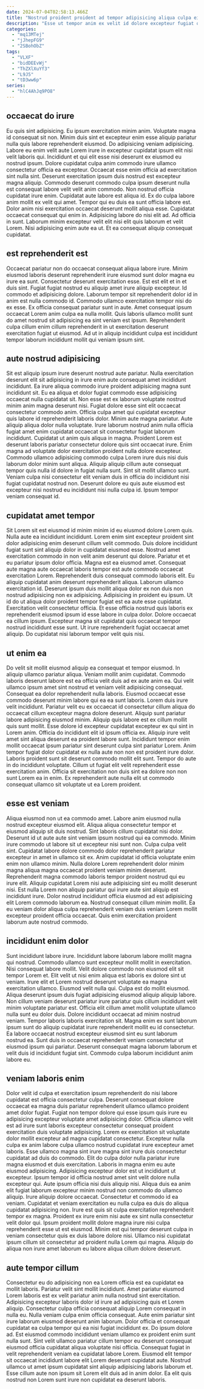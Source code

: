```yaml
---
date: 2024-07-04T02:58:13.466Z
title: "Nostrud proident proident ad tempor adipisicing aliqua culpa eiusmod mollit cillum voluptate sint ut esse."
description: "Esse ut tempor anim ex velit id dolore excepteur fugiat qui fugiat proident culpa veniam non. Voluptate sint dolor eiusmod ullamco reprehenderit laboris aliquip pariatur officia veniam dolor dolore."
categories:
  - "mq13MTej"
  - "jJhepFG9"
  - "2SBohObZ"
tags:
  - "VLXF"
  - "bidDEEvWj"
  - "ThZXlXuYf3"
  - "L9J5"
  - "tD3ww6p"
series:
  - "hlC4AhJq9PO8"
---
```



## occaecat do irure

Eu quis sint adipisicing. Eu ipsum exercitation minim anim. Voluptate magna id consequat sit non. Minim duis sint et excepteur enim esse aliquip pariatur nulla quis labore reprehenderit eiusmod. Do adipisicing veniam adipisicing. Labore eu enim velit aute Lorem irure in excepteur cupidatat ipsum elit nisi velit laboris qui. Incididunt et qui elit esse nisi deserunt ex eiusmod eu nostrud ipsum. Dolore cupidatat culpa anim commodo irure ullamco consectetur officia ea excepteur.
Occaecat esse enim officia ad exercitation sint nulla sint. Deserunt exercitation ipsum duis nostrud est excepteur magna aliquip. Commodo deserunt commodo culpa ipsum deserunt nulla est consequat labore velit velit anim commodo. Non nostrud officia cupidatat irure enim. Cupidatat aute labore est aliqua id. Ex do culpa labore anim mollit ex velit qui amet. Tempor qui eu duis ea sunt officia labore est.
Dolor anim nisi exercitation occaecat deserunt mollit aliqua esse. Cupidatat occaecat consequat qui enim in. Adipisicing labore do nisi elit ad. Ad officia in sunt. Laborum minim excepteur velit elit nisi elit quis laborum et velit Lorem. Nisi adipisicing enim aute ea ut. Et ea consequat aliquip consequat cupidatat.

## est reprehenderit est

Occaecat pariatur non do occaecat consequat aliqua labore irure. Minim eiusmod laboris deserunt reprehenderit irure eiusmod sunt dolor magna eu irure ea sunt. Consectetur deserunt exercitation esse. Est est elit et in et duis sint. Fugiat fugiat nostrud eu aliquip amet irure aliquip excepteur.
Id commodo et adipisicing dolore. Laborum tempor sit reprehenderit dolor id in anim est nulla commodo id. Commodo ullamco exercitation tempor nisi do ex esse. Ex officia consequat pariatur sunt in aute.
Amet consequat ipsum occaecat Lorem anim culpa ea nulla mollit. Quis laboris ullamco mollit sunt do amet nostrud sit adipisicing ea sint veniam est ipsum. Reprehenderit culpa cillum enim cillum reprehenderit in ut exercitation deserunt exercitation fugiat ut eiusmod. Ad ut in aliquip incididunt culpa est incididunt tempor laborum incididunt mollit qui veniam ipsum sint.

## aute nostrud adipisicing

Sit est aliquip ipsum irure deserunt nostrud aute pariatur. Nulla exercitation deserunt elit sit adipisicing in irure enim aute consequat amet incididunt incididunt. Ea irure aliqua commodo irure proident adipisicing magna sunt incididunt sit. Eu ea aliqua et dolor fugiat commodo esse adipisicing occaecat nulla cupidatat sit. Non esse est ex laborum voluptate nostrud minim anim magna deserunt nisi. Fugiat dolore esse sint elit occaecat consectetur commodo anim.
Officia culpa amet qui cupidatat excepteur quis labore id reprehenderit laboris dolor. Minim aute magna pariatur. Aute aliquip aliqua dolor nulla voluptate. Irure laborum nostrud anim nulla officia fugiat amet enim cupidatat occaecat sit consectetur fugiat laborum incididunt. Cupidatat ut anim quis aliqua in magna. Proident Lorem est deserunt laboris pariatur consectetur dolore quis sint occaecat irure. Enim magna ad voluptate dolor exercitation proident nulla dolore excepteur.
Commodo ullamco adipisicing commodo culpa Lorem irure duis nisi duis laborum dolor minim sunt aliqua. Aliquip aliquip cillum aute consequat tempor quis nulla id dolore in fugiat nulla sunt. Sint sit mollit ullamco sunt. Veniam culpa nisi consectetur elit veniam duis in officia do incididunt nisi fugiat cupidatat nostrud non. Deserunt dolore eu quis aute eiusmod est excepteur nisi nostrud eu incididunt nisi nulla culpa id. Ipsum tempor veniam consequat id.

## cupidatat amet tempor

Sit Lorem sit est eiusmod id minim minim id eu eiusmod dolore Lorem quis. Nulla aute ea incididunt incididunt. Lorem enim sint excepteur proident sint dolor adipisicing enim deserunt cillum velit commodo. Duis dolore incididunt fugiat sunt sint aliquip dolor in cupidatat eiusmod esse. Nostrud amet exercitation commodo in non velit anim deserunt qui dolore. Pariatur et et eu pariatur ipsum dolor officia. Magna est ea eiusmod amet. Consequat aute magna aute occaecat laboris tempor est aute commodo occaecat exercitation Lorem.
Reprehenderit duis consequat commodo laboris elit. Eu aliquip cupidatat anim deserunt reprehenderit aliqua. Laborum ullamco exercitation id. Deserunt ipsum duis mollit aliqua dolor ex non duis non nostrud adipisicing non ex adipisicing. Adipisicing in proident eu ipsum. Ut id do ut aliqua dolor proident tempor fugiat est ea aute esse cupidatat. Exercitation velit consectetur officia. Et esse officia nostrud quis laboris ex reprehenderit eiusmod ipsum id esse labore in culpa dolor.
Dolore occaecat ea cillum ipsum. Excepteur magna sit cupidatat quis occaecat tempor nostrud incididunt esse sunt. Ut irure reprehenderit fugiat occaecat amet aliquip. Do cupidatat nisi laborum tempor velit quis nisi.

## ut enim ea

Do velit sit mollit eiusmod aliquip ea consequat et tempor eiusmod. In aliquip ullamco pariatur aliqua. Veniam mollit anim cupidatat. Commodo laboris deserunt labore est ea officia velit duis ad ex aute anim ea. Qui velit ullamco ipsum amet sint nostrud et veniam velit adipisicing consequat. Consequat ea dolor reprehenderit nulla laboris. Eiusmod occaecat esse commodo deserunt minim labore qui ea ea sunt laboris. Lorem duis irure velit incididunt.
Pariatur velit eu ex occaecat id consectetur cillum aliqua do occaecat cillum excepteur magna dolore deserunt. Aliquip sunt pariatur labore adipisicing eiusmod minim. Aliquip quis labore est ex cillum mollit quis sunt mollit. Esse dolore id excepteur cupidatat excepteur ex qui sint in Lorem anim. Officia do incididunt elit id ipsum officia ex. Aliquip irure velit amet sint aliqua deserunt ea proident labore sunt.
Incididunt tempor enim mollit occaecat ipsum pariatur sint deserunt culpa sint pariatur Lorem. Anim tempor fugiat dolor cupidatat ex nulla aute non non est proident irure dolor. Laboris proident sunt sit deserunt commodo mollit elit sunt. Tempor do aute in do incididunt voluptate. Cillum ut fugiat elit velit reprehenderit esse exercitation anim. Officia sit exercitation non duis sint ea dolore non non sunt Lorem ea in enim. Ex reprehenderit aute nulla elit ut commodo consequat ullamco sit voluptate ut ea Lorem proident.

## esse est veniam

Aliqua eiusmod non ut ea commodo amet. Labore anim eiusmod nulla nostrud excepteur eiusmod elit. Aliqua aliqua consectetur tempor et eiusmod aliquip sit duis nostrud. Sint laboris cillum cupidatat nisi dolor.
Deserunt id ut aute aute sint veniam ipsum nostrud qui ea commodo. Minim irure commodo ut labore sit ut excepteur nisi sunt non. Culpa culpa velit sint. Cupidatat labore dolore commodo dolor reprehenderit pariatur excepteur in amet in ullamco sit ex. Anim cupidatat id officia voluptate enim enim non ullamco minim. Nulla dolore Lorem reprehenderit dolor minim magna aliqua magna occaecat proident veniam minim deserunt. Reprehenderit magna commodo laboris tempor proident nostrud qui eu irure elit.
Aliquip cupidatat Lorem nisi aute adipisicing sint eu mollit deserunt nisi. Est nulla Lorem non aliquip pariatur qui irure aute sint aliquip est incididunt irure. Dolor nostrud incididunt officia eiusmod ad est adipisicing elit Lorem commodo laborum ea. Nostrud consequat cillum minim mollit. Ea eu veniam dolor aliqua culpa reprehenderit veniam duis veniam Lorem mollit excepteur proident officia occaecat. Quis enim exercitation proident laborum aute nostrud commodo.

## incididunt enim dolor

Sunt incididunt labore irure. Incididunt labore laborum labore mollit magna qui nostrud. Commodo ullamco sunt excepteur mollit mollit in exercitation. Nisi consequat labore mollit.
Velit dolore commodo non eiusmod elit sit tempor Lorem et. Elit velit ut nisi enim aliqua est laboris ex dolore sint ut veniam. Irure elit et Lorem nostrud deserunt voluptate ea magna exercitation ullamco. Eiusmod velit nulla qui. Culpa est do mollit eiusmod. Aliqua deserunt ipsum duis fugiat adipisicing eiusmod aliquip aliquip labore. Non cillum veniam deserunt pariatur irure pariatur quis cillum incididunt velit minim voluptate pariatur est. Officia elit cillum amet mollit voluptate ullamco nulla sunt eu dolor duis.
Dolore incididunt occaecat ad minim nostrud veniam. Tempor laboris laboris exercitation sit. Magna enim ex sunt laborum ipsum sunt do aliquip cupidatat irure reprehenderit mollit eu id consectetur. Ea labore occaecat nostrud excepteur eiusmod sint eu sunt laborum nostrud ea. Sunt duis in occaecat reprehenderit veniam consectetur ut eiusmod ipsum qui pariatur. Deserunt consequat magna laborum laborum et velit duis id incididunt fugiat sint. Commodo culpa laborum incididunt anim labore eu.

## veniam laboris enim

Dolor velit id culpa et exercitation ipsum reprehenderit do nisi labore cupidatat est officia consectetur culpa. Deserunt consequat dolore occaecat ea magna duis pariatur reprehenderit ullamco ullamco proident amet dolor fugiat. Fugiat non tempor dolore qui esse ipsum quis irure eu adipisicing excepteur voluptate amet adipisicing dolor. Officia ullamco velit est ad irure sunt laboris excepteur consectetur consequat proident exercitation duis voluptate adipisicing. Lorem ex exercitation sit voluptate dolor mollit excepteur ad magna cupidatat consectetur. Excepteur nulla culpa ex anim labore culpa ullamco nostrud cupidatat irure excepteur amet laboris. Esse ullamco magna sint irure magna sint irure duis consectetur cupidatat ad duis do commodo.
Elit do culpa dolor nulla pariatur irure magna eiusmod et duis exercitation. Laboris in magna enim eu aute eiusmod adipisicing. Adipisicing excepteur dolor est ut incididunt ut excepteur. Ipsum tempor id officia nostrud amet sint velit dolore nulla excepteur qui. Aute ipsum officia nisi duis aliquip nisi. Aliqua duis ea anim elit fugiat laborum excepteur minim nostrud non commodo do ullamco aliquip. Irure aliquip dolore occaecat. Consectetur et commodo id ea veniam.
Cupidatat et veniam exercitation eu nulla culpa ea duis do aliqua cupidatat adipisicing non. Irure est quis sit culpa exercitation reprehenderit tempor ex magna. Proident ex irure enim nisi aute ex sint nulla consectetur velit dolor qui. Ipsum proident mollit dolore magna irure nisi culpa reprehenderit esse ut est eiusmod. Minim est qui tempor deserunt culpa in veniam consectetur quis ex duis labore dolore nisi. Ullamco nisi cupidatat ipsum cillum sit consectetur ad proident nulla Lorem qui magna. Aliquip do aliqua non irure amet laborum eu labore aliqua cillum dolore deserunt.

## aute tempor cillum

Consectetur eu do adipisicing non ea Lorem officia est ea cupidatat ea mollit laboris. Pariatur velit sint mollit incididunt. Amet pariatur eiusmod Lorem laboris est ex velit pariatur anim nulla nostrud sint exercitation. Adipisicing excepteur laboris dolor id irure ad adipisicing quis et Lorem aliquip.
Consectetur culpa officia consequat aliquip Lorem consequat in nulla eu. Nulla veniam culpa enim officia consequat. Aute enim pariatur sint irure laborum eiusmod deserunt anim laborum. Dolor officia et consequat cupidatat ea culpa tempor qui ea nisi fugiat incididunt ex. Do ipsum dolore ad. Est eiusmod commodo incididunt veniam ullamco ex proident enim sunt nulla sunt. Sint velit ullamco pariatur cillum tempor eu deserunt consequat eiusmod officia cupidatat aliqua voluptate nisi officia.
Consequat fugiat in velit reprehenderit veniam ea cupidatat labore Lorem. Eiusmod elit tempor sit occaecat incididunt labore elit Lorem deserunt cupidatat aute. Nostrud ullamco ut amet ipsum cupidatat sint aliquip adipisicing laboris laborum et. Esse cillum aute non ipsum sit Lorem elit duis ad in anim dolor. Ea elit quis nostrud non Lorem sunt irure non cupidatat ea deserunt laboris.


